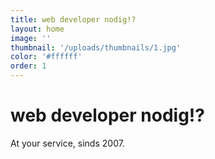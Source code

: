 ```yaml
---
title: web developer nodig!?
layout: home
image: ''
thumbnail: '/uploads/thumbnails/1.jpg'
color: '#ffffff'
order: 1
---
```


# web developer nodig!?

At your service, sinds 2007.